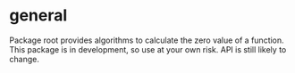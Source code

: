 general
=======
Package root provides algorithms to calculate the zero value of a function.
This package is in development, so use at your own risk. API is still likely to change.
